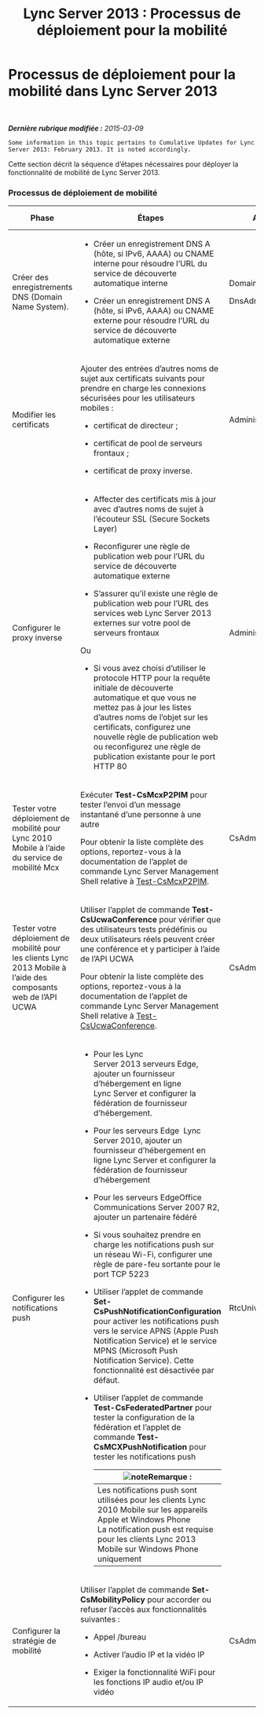 ﻿---
title: 'Lync Server 2013 : Processus de déploiement pour la mobilité'
TOCTitle: Processus de déploiement pour la mobilité
ms:assetid: 5a1cebda-c14b-4ff4-9c36-f7caa868160f
ms:mtpsurl: https://technet.microsoft.com/fr-fr/library/Hh690023(v=OCS.15)
ms:contentKeyID: 49297273
ms.date: 05/20/2016
mtps_version: v=OCS.15
ms.translationtype: HT
---

# Processus de déploiement pour la mobilité dans Lync Server 2013

 

_**Dernière rubrique modifiée :** 2015-03-09_

    Some information in this topic pertains to Cumulative Updates for Lync Server 2013: February 2013. It is noted accordingly.

Cette section décrit la séquence d’étapes nécessaires pour déployer la fonctionnalité de mobilité de Lync Server 2013.

### Processus de déploiement de mobilité

<table>
<colgroup>
<col style="width: 25%" />
<col style="width: 25%" />
<col style="width: 25%" />
<col style="width: 25%" />
</colgroup>
<thead>
<tr class="header">
<th>Phase</th>
<th>Étapes</th>
<th>Autorisations</th>
<th>Documentation de déploiement</th>
</tr>
</thead>
<tbody>
<tr class="odd">
<td><p>Créer des enregistrements DNS (Domain Name System).</p></td>
<td><ul>
<li><p>Créer un enregistrement DNS A (hôte, si IPv6, AAAA) ou CNAME interne pour résoudre l’URL du service de découverte automatique interne</p></li>
<li><p>Créer un enregistrement DNS A (hôte, si IPv6, AAAA) ou CNAME externe pour résoudre l’URL du service de découverte automatique externe</p></li>
</ul></td>
<td><p>DomainAdmins</p>
<p>DnsAdmins</p></td>
<td><p><a href="lync-server-2013-creating-dns-records-for-the-autodiscover-service.md">Création d’enregistrements DNS pour le service de découverte automatique dans Lync Server 2013</a></p></td>
</tr>
<tr class="even">
<td><p>Modifier les certificats</p></td>
<td><p>Ajouter des entrées d’autres noms de sujet aux certificats suivants pour prendre en charge les connexions sécurisées pour les utilisateurs mobiles :</p>
<ul>
<li><p>certificat de directeur ;</p></li>
<li><p>certificat de pool de serveurs frontaux ;</p></li>
<li><p>certificat de proxy inverse.</p></li>
</ul></td>
<td><p>Administrateur local</p></td>
<td><p><a href="lync-server-2013-modifying-certificates-for-mobility.md">Modification des certificats pour la mobilité dans Lync Server 2013</a></p></td>
</tr>
<tr class="odd">
<td><p>Configurer le proxy inverse</p></td>
<td><ul>
<li><p>Affecter des certificats mis à jour avec d’autres noms de sujet à l’écouteur SSL (Secure Sockets Layer)</p></li>
<li><p>Reconfigurer une règle de publication web pour l’URL du service de découverte automatique externe</p></li>
<li><p>S’assurer qu’il existe une règle de publication web pour l’URL des services web Lync Server 2013 externes sur votre pool de serveurs frontaux</p></li>
</ul>
<p>Ou</p>
<ul>
<li><p>Si vous avez choisi d’utiliser le protocole HTTP pour la requête initiale de découverte automatique et que vous ne mettez pas à jour les listes d’autres noms de l’objet sur les certificats, configurez une nouvelle règle de publication web ou reconfigurez une règle de publication existante pour le port HTTP 80</p></li>
</ul></td>
<td><p>Administrateur local</p></td>
<td><p><a href="lync-server-2013-configuring-the-reverse-proxy-for-mobility.md">Configuration du proxy inverse pour la mobilité dans Lync Server 2013</a></p></td>
</tr>
<tr class="even">
<td><p>Tester votre déploiement de mobilité pour Lync 2010 Mobile à l’aide du service de mobilité Mcx</p></td>
<td><p>Exécuter <strong>Test-CsMcxP2PIM</strong> pour tester l’envoi d’un message instantané d’une personne à une autre</p>
<p>Pour obtenir la liste complète des options, reportez-vous à la documentation de l’applet de commande Lync Server Management Shell relative à <a href="https://docs.microsoft.com/en-us/powershell/module/skype/Test-CsMcxP2PIM">Test-CsMcxP2PIM</a>.</p></td>
<td><p>CsAdministrator</p></td>
<td><p><a href="lync-server-2013-verifying-your-mobility-deployment.md">Vérification du déploiement de mobilité dans Lync Server 2013</a></p></td>
</tr>
<tr class="odd">
<td><p>Tester votre déploiement de mobilité pour les clients Lync 2013 Mobile à l’aide des composants web de l’API UCWA</p></td>
<td><p>Utiliser l’applet de commande <strong>Test-CsUcwaConference</strong> pour vérifier que des utilisateurs tests prédéfinis ou deux utilisateurs réels peuvent créer une conférence et y participer à l’aide de l’API UCWA</p>
<p>Pour obtenir la liste complète des options, reportez-vous à la documentation de l’applet de commande Lync Server Management Shell relative à <a href="https://docs.microsoft.com/en-us/powershell/module/skype/Test-CsUcwaConference">Test-CsUcwaConference</a>.</p></td>
<td><p>CsAdministrator</p></td>
<td><p><a href="lync-server-2013-verifying-your-mobility-deployment.md">Vérification du déploiement de mobilité dans Lync Server 2013</a></p></td>
</tr>
<tr class="even">
<td><p>Configurer les notifications push</p></td>
<td><ul>
<li><p>Pour les Lync Server 2013 serveurs Edge, ajouter un fournisseur d’hébergement en ligne Lync Server et configurer la fédération de fournisseur d’hébergement.</p></li>
<li><p>Pour les serveurs Edge  Lync Server 2010, ajouter un fournisseur d’hébergement en ligne Lync Server et configurer la fédération de fournisseur d’hébergement</p></li>
<li><p>Pour les serveurs EdgeOffice Communications Server 2007 R2, ajouter un partenaire fédéré</p></li>
<li><p>Si vous souhaitez prendre en charge les notifications push sur un réseau Wi-Fi, configurer une règle de pare-feu sortante pour le port TCP 5223</p></li>
<li><p>Utiliser l’applet de commande <strong>Set-CsPushNotificationConfiguration</strong> pour activer les notifications push vers le service APNS (Apple Push Notification Service) et le service MPNS (Microsoft Push Notification Service). Cette fonctionnalité est désactivée par défaut.</p></li>
<li><p>Utiliser l’applet de commande <strong>Test-CsFederatedPartner</strong> pour tester la configuration de la fédération et l’applet de commande <strong>Test-CsMCXPushNotification</strong> pour tester les notifications push</p>
<div class="alert">
<table>
<thead>
<tr class="header">
<th><img src="images/Gg398920.note(OCS.15).gif" title="note" alt="note" />Remarque :</th>
</tr>
</thead>
<tbody>
<tr class="odd">
<td>Les notifications push sont utilisées pour les clients Lync 2010 Mobile sur les appareils Apple et Windows Phone<br />
La notification push est requise pour les clients Lync 2013 Mobile sur Windows Phone uniquement</td>
</tr>
</tbody>
</table>

</div></li>
</ul></td>
<td><p>RtcUniversalServerAdmins</p></td>
<td><p><a href="lync-server-2013-configuring-for-push-notifications.md">Configuration des notifications push dans Lync Server 2013</a></p></td>
</tr>
<tr class="odd">
<td><p>Configurer la stratégie de mobilité</p></td>
<td><p>Utiliser l’applet de commande <strong>Set-CsMobilityPolicy</strong> pour accorder ou refuser l’accès aux fonctionnalités suivantes :</p>
<ul>
<li><p>Appel /bureau</p></li>
<li><p>Activer l’audio IP et la vidéo IP</p></li>
<li><p>Exiger la fonctionnalité WiFi pour les fonctions IP audio et/ou IP vidéo</p></li>
</ul></td>
<td><p>CsAdministrator</p></td>
<td><p><a href="lync-server-2013-configuring-mobility-policy.md">Configuration de la stratégie de mobilité dans Lync Server 2013</a></p></td>
</tr>
</tbody>
</table>

